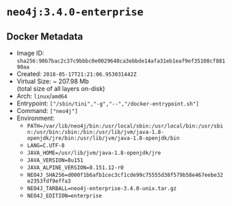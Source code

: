 # `neo4j:3.4.0-enterprise`

## Docker Metadata

- Image ID: `sha256:90b7bac2c37c9bbbc0e0029648ca3ebbde14afa31eb1eaf9ef35108cf88190aa`
- Created: `2018-05-17T21:21:06.953031442Z`
- Virtual Size: ~ 207.98 Mb  
  (total size of all layers on-disk)
- Arch: `linux`/`amd64`
- Entrypoint: `["/sbin/tini","-g","--","/docker-entrypoint.sh"]`
- Command: `["neo4j"]`
- Environment:
  - `PATH=/var/lib/neo4j/bin:/usr/local/sbin:/usr/local/bin:/usr/sbin:/usr/bin:/sbin:/bin:/usr/lib/jvm/java-1.8-openjdk/jre/bin:/usr/lib/jvm/java-1.8-openjdk/bin`
  - `LANG=C.UTF-8`
  - `JAVA_HOME=/usr/lib/jvm/java-1.8-openjdk/jre`
  - `JAVA_VERSION=8u151`
  - `JAVA_ALPINE_VERSION=8.151.12-r0`
  - `NEO4J_SHA256=d000f1b6afb1cec3cf1cde99c75555d38f579b58e467eebe32e2353fdf9effa3`
  - `NEO4J_TARBALL=neo4j-enterprise-3.4.0-unix.tar.gz`
  - `NEO4J_EDITION=enterprise`
